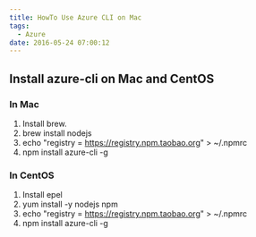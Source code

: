 ```yaml
---
title: HowTo Use Azure CLI on Mac
tags: 
  - Azure
date: 2016-05-24 07:00:12
---
```



## Install azure-cli on Mac and CentOS

### In Mac

1. Install brew.
2. brew install nodejs
3. echo "registry = <https://registry.npm.taobao.org>" > ~/.npmrc
4. npm install azure-cli -g

### In CentOS

1. Install epel
2. yum install -y nodejs npm
3. echo "registry = <https://registry.npm.taobao.org>" > ~/.npmrc
4. npm install azure-cli -g
